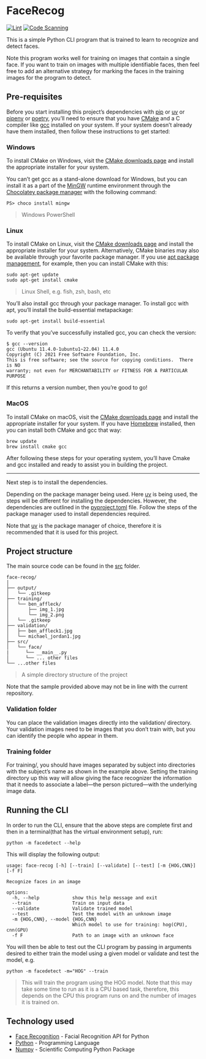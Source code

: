 # FaceRecog

[![Lint](https://github.com/BrianLusina/face-recog/actions/workflows/lint.yaml/badge.svg)](https://github.com/BrianLusina/face-recog/actions/workflows/lint.yaml)
[![Code Scanning](https://github.com/BrianLusina/face-recog/actions/workflows/codeql.yaml/badge.svg)](https://github.com/BrianLusina/face-recog/actions/workflows/codeql.yaml)

This is a simple Python CLI program that is trained to learn to recognize and detect faces.

Note this program works well for training on images that contain a single face. If you want to train on images with multiple identifiable faces, then feel free to add an alternative strategy for marking the faces in the training images for the program to detect.

## Pre-requisites

Before you start installing this project’s dependencies with [pip](https://pip.pypa.io/en/stable/) or [uv](https://github.com/astral-sh/uv) or [pipenv](https://pipenv.pypa.io/en/latest/) or [poetry](https://python-poetry.org/), you’ll need to ensure that you have [CMake](https://cmake.org/) and a C compiler like [gcc](https://gcc.gnu.org/) installed on your system. If your system doesn’t already have them installed, then follow these instructions to get started:

### Windows

To install CMake on Windows, visit the [CMake downloads page](https://cmake.org/download/) and install the appropriate installer for your system.

You can’t get gcc as a stand-alone download for Windows, but you can install it as a part of the [MinGW](https://www.mingw-w64.org/) runtime environment through the [Chocolatey package manager](https://chocolatey.org/) with the following command:

```shell
PS> choco install mingw
```

> Windows PowerShell

### Linux

To install CMake on Linux, visit the [CMake downloads page](https://cmake.org/download/) and install the appropriate installer for your system. Alternatively, CMake binaries may also be available through your favorite package manager. If you use [apt package management](https://ubuntu.com/server/docs/package-management), for example, then you can install CMake with this:

```shell
sudo apt-get update
sudo apt-get install cmake
```

> Linux Shell, e.g. fish, zsh, bash, etc

You’ll also install gcc through your package manager. To install gcc with apt, you’ll install the build-essential metapackage:

```shell
sudo apt-get install build-essential
```

To verify that you’ve successfully installed gcc, you can check the version:

``` shell
$ gcc --version
gcc (Ubuntu 11.4.0-1ubuntu1~22.04) 11.4.0
Copyright (C) 2021 Free Software Foundation, Inc.
This is free software; see the source for copying conditions.  There is NO
warranty; not even for MERCHANTABILITY or FITNESS FOR A PARTICULAR PURPOSE
```

If this returns a version number, then you’re good to go!

### MacOS

To install CMake on macOS, visit the [CMake downloads page](https://cmake.org/download/) and install the appropriate installer for your system. If you have [Homebrew](https://brew.sh/) installed, then you can install both CMake and gcc that way:

```shell
brew update
brew install cmake gcc
```

After following these steps for your operating system, you’ll have Cmake and gcc installed and ready to assist you in building the project.

---

Next step is to install the dependencies.

Depending on the package manager being used. Here [uv](https://github.com/astral-sh/uv) is being used, the steps will be different for installing the dependencies. However, the dependencies are outlined in the [pyproject.toml](./pyproject.toml) file. Follow the steps of the package manager used to install dependencies required.

Note that [uv](https://docs.astral.sh/uv/) is the package manager of choice, therefore it is recommended that it is used for this project.

## Project structure

The main source code can be found in the [src](./src/) folder.

``` plain
face-recog/
│
├── output/
│   └── .gitkeep
├── training/
│   └── ben_affleck/
│       ├── img_1.jpg
│       └── img_2.png
│   └── .gitkeep
├── validation/
│   ├── ben_affleck1.jpg
│   └── michael_jordan1.jpg
├── src/
│   └── face/
|      └── __main__.py
│      └── ... other files
└── ...other files
```

> A simple directory structure of the project

Note that the sample provided above may not be in line with the current repository.

### Validation folder

You can place the validation images directly into the validation/ directory. Your validation images need to be images that you don’t train with, but you can identify the people who appear in them.

### Training folder

For training/, you should have images separated by subject into directories with the subject’s name as shown in the example above. Setting the training directory up this way will allow giving the face recognizer the information that it needs to associate a label—the person pictured—with the underlying image data.

## Running the CLI

In order to run the CLI, ensure that the above steps are complete first and then in a terminal(that has the virtual environment setup), run:

```shell
python -m facedetect --help
```

This will display the following output:

```plain
usage: face-recog [-h] [--train] [--validate] [--test] [-m {HOG,CNN}] [-f F]

Recognize faces in an image

options:
  -h, --help            show this help message and exit
  --train               Train on input data
  --validate            Validate trained model
  --test                Test the model with an unknown image
  -m {HOG,CNN}, --model {HOG,CNN}
                        Which model to use for training: hog(CPU), cnn(GPU)
  -f F                  Path to an image with an unknown face
```

You will then be able to test out the CLI program by passing in arguments desired to either train the model using a given model or validate and test the model, e.g.

```shell
python -m facedetect -m="HOG" --train
```

> This will train the program using the HOG model. Note that this may take some time to run as it is a CPU based task, therefore, this depends on the CPU this program runs on and the number of images it is trained on.

## Technology used

- [Face Recognition](https://github.com/ageitgey/face_recognition) - Facial Recognition API for Python
- [Python](https://www.python.org/) - Programming Language
- [Numpy](https://numpy.org/) - Scientific Computing Python Package
